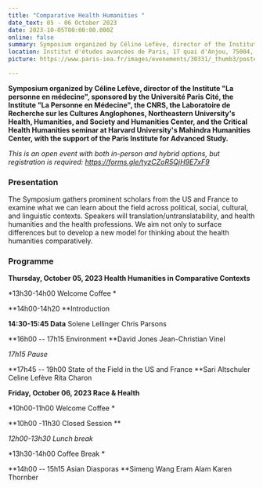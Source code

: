 ```yaml
---
title: "Comparative Health Humanities " 
date_text: 05 - 06 October 2023
date: 2023-10-05T00:00:00.000Z
online: false
summary: Symposium organized by Céline Lefève, director of the Institute "La personne en médecine", with the support of the Paris Institute for Advanced study
location: Institut d'études avancées de Paris, 17 quai d'Anjou, 75004, Paris
picture: https://www.paris-iea.fr/images/evenements/30331/_thumb3/postercomparative-health-humanities-symposium-in-paris1.png

---
```


****Symposium organized by Céline Lefève**, **director of the Institute "La personne en médecine", sponsored by the Université Paris Cité, the Institute "La Personne en Médecine", the CNRS, the Laboratoire de Recherche sur les Cultures Anglophones, Northeastern University's Health, Humanities, and Society and Humanities Center, and the Critical Health Humanities seminar at Harvard University's Mahindra Humanities Center, with the support of the Paris Institute for Advanced Study.****

*This is an open event with both in-person and hybrid options, but registration is required: <https://forms.gle/tyzCZoR5QjH9E7xF9>*

### Presentation

The Symposium gathers prominent scholars from the US and France to examine what we can learn about the field across political, social, cultural, and linguistic contexts. Speakers will translation/untranslatability, and health humanities and the health professions. We aim not only to surface differences but to develop a new model for thinking about the health humanities comparatively.

### Programme

**Thursday, October 05, 2023
Health Humanities in Comparative Contexts**

*13h30-14h00
Welcome Coffee
*

**14h00-14h20
**Introduction

**14:30-15:45
Data**
Solene Lellinger
Chris Parsons

**16h00 -- 17h15
Environment
**David Jones
Jean-Christian Vinel

*17h15
Pause*

**17h45 -- 19h00
State of the Field in the US and France
**Sari Altschuler
Celine Lefève
Rita Charon

**Friday, October 06, 2023
Race & Health**

*10h00-11h00
Welcome Coffee
*

**10h00 -11h30
Closed Session
**

*12h00-13h30
Lunch break*

*13h30-14h00
Coffee Break
*

**14h00 -- 15h15
Asian Diasporas
**Simeng Wang
Eram Alam
Karen Thornber

